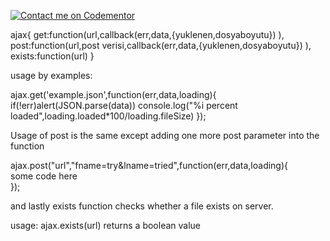 [![Contact me on Codementor](https://cdn.codementor.io/badges/contact_me_github.svg)](https://www.codementor.io/nikos0?utm_source=github&utm_medium=button&utm_term=nikos0&utm_campaign=github)

ajax{ get:function(url,callback(err,data,{yuklenen,dosyaboyutu}) ),
post:function(url,post verisi,callback(err,data,{yuklenen,dosyaboyutu}) ),
exists:function(url) }

usage by examples:

ajax.get('example.json',function(err,data,loading){
if(!err)alert(JSON.parse(data))
console.log("%i percent loaded",loading.loaded*100/loading.fileSize)
});

Usage of post is the same except adding one more post parameter into the function

ajax.post("url","fname=try&lname=tried",function(err,data,loading){  
some code here  
});

and lastly exists function checks whether a file exists on server.

usage:
ajax.exists(url)  returns a boolean value
